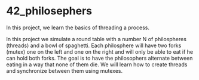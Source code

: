 # 42_philosephers
In this project, we learn the basics of threading a process.

In this project we simulate a round table with a number N of philospheres (threads) and a bowl of spaghetti. Each philosphere will have two forks (mutex) one on the left and one on the right and will only be able to eat if he can hold both forks. The goal is to have the philosophers alternate between eating in a way that none of them die. We will learn how to create threads and synchronize between them using mutexes.
